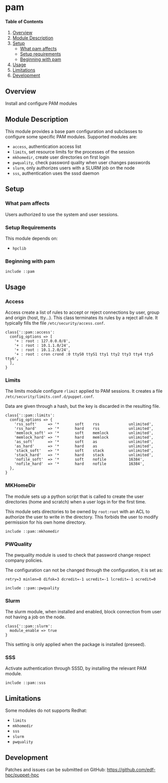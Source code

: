 # pam

#### Table of Contents

1. [Overview](#overview)
2. [Module Description](#module-description)
3. [Setup](#setup)
    * [What pam affects](#what-clara-affects)
    * [Setup requirements](#setup-requirements)
    * [Beginning with pam](#beginning-with-clara)
4. [Usage](#usage)
5. [Limitations](#limitations)
6. [Development](#development)

## Overview

Install and configure PAM modules

## Module Description

This module provides a base pam configuration and subclasses to configure
some specific PAM modules. Supported modules are:

* `access`, authentication access list
* `limits`, set resource limits for the processes of the session
* `mkhomedir`, create user directories on first login
* `pwquality`, check password quality when user changes passwords
* `slurm`, only authorizes users with a SLURM job on the node
* `sss`, authentication uses the sssd daemon

## Setup

### What pam affects

Users authorized to use the system and user sessions.

### Setup Requirements

This module depends on:

* `hpclib`

### Beginning with pam

```
include ::pam
```

## Usage

### Access

Access create a list of rules to accept or reject connections by user, group
and origin (host, tty...). This class terminates its rules by a reject all
rule. It typically fills the file ``/etc/security/access.conf``.

```
class{'::pam::access':
  config_options => [
    '+ : root : 127.0.0.0/8',
    '+ : root : 10.1.1.0/24',
    '+ : root : 10.1.2.0/24',
    '+ : root : cron crond :0 ttyS0 ttyS1 tty1 tty2 tty3 tty4 tty5 tty6',
  ],
}
```

### Limits

The limits module configure ``rlimit`` applied to PAM sessions. It creates a
file ``/etc/security/limits.conf.d/puppet.conf``.

Data are given through a hash, but the key is discarded in the resulting file.

```
class{'::pam::limits':
  config_options => {
    'rss_soft'     => '*       soft    rss             unlimited',
    'rss_hard'     => '*       hard    rss             unlimited',
    'memlock_soft' => '*       soft    memlock         unlimited',
    'memlock_hard' => '*       hard    memlock         unlimited',
    'as_soft'      => '*       soft    as              unlimited',
    'as_hard'      => '*       hard    as              unlimited',
    'stack_soft'   => '*       soft    stack           unlimited',
    'stack_hard'   => '*       hard    stack           unlimited',
    'nofile_soft'  => '*       soft    nofile          16384',
    'nofile_hard'  => '*       hard    nofile          16384',
  },
}
```

### MKHomeDir

The module sets up a python script that is called to create the user
directories (home and scratch) when a user logs in for the first time.

This module sets directories to be owned by ``root:root`` with an ACL to
authorize the user to write in the directory. This forbids the user to modify
permission for his own home directory.

```
include ::pam::mkhomedir
```

### PWQuality

The pwquality module is used to check that password change respect company
policies.

The configuration can not be changed through the configuration, it is set as:

```
retry=3 minlen=8 difok=3 dcredit=-1 ucredit=-1 lcredit=-1 ocredit=0
```

```
include ::pam::pwquality
```

### Slurm

The slurm module, when installed and enabled, block connection from user not
having a job on the node.

```
class{'::pam::slurm':
  module_enable => true
}
```

This setting is only applied when the package is installed (preseed).

### SSS

Activate authentication through SSSD, by installing the relevant PAM module.

```
include ::pam::sss
```

## Limitations

Some modules do not supports Redhat:

* `limits`
* ``mkhomedir``
* `sss`
* `slurm`
* `pwquality`

## Development

Patches and issues can be submitted on GitHub:
https://github.com/edf-hpc/puppet-hpc

